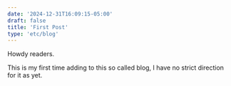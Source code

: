 ```yaml
---
date: '2024-12-31T16:09:15-05:00'
draft: false
title: 'First Post'
type: 'etc/blog'
---
```


Howdy readers.

This is my first time adding to this so called blog, I have no strict direction for it as yet.
